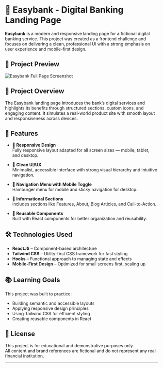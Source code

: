 # 🏦 Easybank - Digital Banking Landing Page

**Easybank** is a modern and responsive landing page for a fictional digital banking service. This project was created as a frontend challenge and focuses on delivering a clean, professional UI with a strong emphasis on user experience and mobile-first design.

## 📸 Project Preview

![Easybank Full Page Screenshot](/easybank-fullpage.png)  

## 🚀 Project Overview

The Easybank landing page introduces the bank’s digital services and highlights its benefits through structured sections, custom icons, and engaging content. It simulates a real-world product site with smooth layout and responsiveness across devices.

## 🌟 Features

- 📱 **Responsive Design**  
  Fully responsive layout adapted for all screen sizes — mobile, tablet, and desktop.

- 🎯 **Clean UI/UX**  
  Minimalist, accessible interface with strong visual hierarchy and intuitive navigation.

- 🔗 **Navigation Menu with Mobile Toggle**  
  Hamburger menu for mobile and sticky navigation for desktop.

- 📄 **Informational Sections**  
  Includes sections like Features, About, Blog Articles, and Call-to-Action.

- 🧩 **Reusable Components**  
  Built with React components for better organization and reusability.

## 🛠️ Technologies Used

- **ReactJS** – Component-based architecture  
- **Tailwind CSS** – Utility-first CSS framework for fast styling  
- **Hooks** – Functional approach to managing state and effects  
- **Mobile-First Design** – Optimized for small screens first, scaling up

## 📚 Learning Goals

This project was built to practice:
- Building semantic and accessible layouts
- Applying responsive design principles
- Using Tailwind CSS for efficient styling
- Creating reusable components in React

## 📄 License

This project is for educational and demonstrative purposes only.  
All content and brand references are fictional and do not represent any real financial institution.

---
